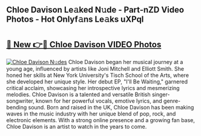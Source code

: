 ## Chloe Davison Le𝚊ked N𝚞de - Part-nZD Video Photos - Hot Onlyf𝚊ns Le𝚊ks uXPqI

# <h2><a href="http://ab97861.deff.icu/?id=Chloe+Davison">🔗 New 👉🔴 Chloe Davison VIDEO Photos</a></h2>

[![Chloe Davison N𝚞des](https://i.imgur.com/rIISA9y.gif)](http://ab97861.deff.icu/?id=Chloe+Davison)
Chloe Davison began her musical journey at a young age, influenced by artists like Joni Mitchell and Elliott Smith. She honed her skills at New York University's Tisch School of the Arts, where she developed her unique style. Her debut EP, "I'll Be Waiting," garnered critical acclaim, showcasing her introspective lyrics and mesmerizing melodies. Chloe Davison is a talented and versatile British singer-songwriter, known for her powerful vocals, emotive lyrics, and genre-bending sound. Born and raised in the UK, Chloe Davison has been making waves in the music industry with her unique blend of pop, rock, and electronic elements. With a strong online presence and a growing fan base, Chloe Davison is an artist to watch in the years to come.
